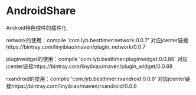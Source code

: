 # AndroidShare
Android特色控件的插件化

network的使用：compile 'com.lyb.besttimer:network:0.0.7'  对应jcenter链接https://bintray.com/linyibiao/maven/plugin_network/0.0.7

pluginwidget的使用：compile 'com.lyb.besttimer:pluginwidget:0.0.88'  对应jcenter链接https://bintray.com/linyibiao/maven/plugin_widget/0.0.88

rxandroid的使用：compile 'com.lyb.besttimer:rxandroid:0.0.6'  对应jcenter链接https://bintray.com/linyibiao/maven/rxandroid/0.0.6
